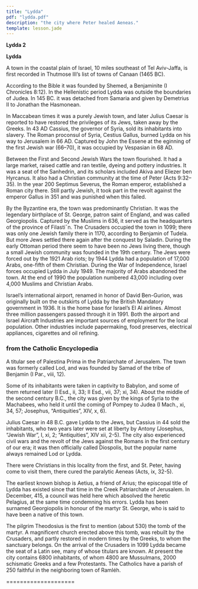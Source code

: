 ```yaml
---
title: "Lydda"
pdf: "lydda.pdf"
description: "the city where Peter healed Aeneas."
template: lesson.jade
---
```



**Lydda 2**

**Lydda**

A town in the coastal plain of Israel, 10 miles southeast of Tel
Aviv-Jaffa, is first recorded in Thutmose III’s list of towns of Canaan
(1465 BC).

According to the Bible it was founded by Shemed, a Benjaminite (I
Chronicles 8:12). In the Hellenistic period Lydda was outside the
boundaries of Judea. In 145 BC. it was detached from Samaria and given
by Demetrius II to Jonathan the Hasmonean.

In Maccabean times it was a purely Jewish town, and later Julius Caesar
is reported to have restored the privileges of its Jews, taken away by
the Greeks. In 43 AD Cassius, the governor of Syria, sold its
inhabitants into slavery. The Roman proconsul of Syria, Cestius Gallus,
burned Lydda on his way to Jerusalem in 66 AD. Captured by John the
Essene at the eginning of the first Jewish war (66–70), it was occupied
by Vespasian in 68 AD.

Between the First and Second Jewish Wars the town flourished. It had a
large market, raised cattle and ran textile, dyeing and pottery
industries. It was a seat of the Sanhedrin, and its scholars included
Akiva and Eliezer ben Hyrcanus. It also had a Christian community at the
time of Peter (Acts 9:32–35). In the year 200 Septimus Severus, the
Roman emperor, established a Roman city there. Still partly Jewish, it
took part in the revolt against the emperor Gallus in 351 and was
punished when this failed.

By the Byzantine era, the town was predominantly Christian. It was the
legendary birthplace of St. George, patron saint of England, and was
called Georgiopolis. Captured by the Muslims in 636, it served as the
headquarters of the province of Filasti¯n. The Crusaders occupied the
town in 1099; there was only one Jewish family there in 1170, according
to Benjamin of Tudela. But more Jews settled there again after the
conquest by Saladin. During the early Ottoman period there seem to have
been no Jews living there, though a small Jewish community was founded
in the 19th century. The Jews were forced out by the 1921 Arab riots; by
1944 Lydda had a population of 17,000 Arabs, one-fifth of them
Christian. During the War of Independence, Israel forces occupied Lydda
in July 1949. The majority of Arabs abandoned the town. At the end of
1990 the population numbered 43,000 including over 4,000 Muslims and
Christian Arabs.

Israel’s international airport, renamed in honor of David Ben-Gurion,
was originally built on the outskirts of Lydda by the British Mandatory
government in 1936. It is the home base for Israel’s El Al airlines.
Almost three million passengers passed through it in 1991. Both the
airport and Israel Aircraft Industries are important sources of
employment for the local population. Other industries include
papermaking, food preserves, electrical appliances, cigarettes and oil
refining.

### from the Catholic Encyclopedia

A titular see of Palestina Prima in the Patriarchate of Jerusalem. The
town was formerly called Lod, and was founded by Samad of the tribe of
Benjamin (I Par., viii, 12).

Some of its inhabitants were taken in captivity to Babylon, and some of
them returned later (I Esd., ii, 33; II Esd., vii, 37; xi, 34). About
the middle of the second century B.C., the city was given by the kings
of Syria to the Machabees, who held it until the coming of Pompey to
Judea (I Mach., xi, 34, 57; Josephus, “Antiquities”, XIV, x, 6).

Julius Caesar in 48 B.C. gave Lydda to the Jews, but Cassius in 44 sold
the inhabitants, who two years later were set at liberty by Antony
(Josephus, “Jewish War”, I, xi, 2; “Antiquities”, XIV xii, 2-5). The
city also experienced civil wars and the revolt of the Jews against the
Romans in the first century of our era; it was then officially called
Diospolis, but the popular name always remained Lod or Lydda.

There were Christians in this locality from the first, and St. Peter,
having come to visit them, there cured the paralytic Aeneas (Acts, ix,
32-5).

The earliest known bishop is Aetius, a friend of Arius; the episcopal
title of Lydda has existed since that time in the Creek Patriarchate of
Jerusalem. In December, 415, a council was held here which absolved the
heretic Pelagius, at the same time condemning his errors. Lydda has been
surnamed Georgiopolis in honour of the martyr St. George, who is said to
have been a native of this town.

The pilgrim Theodosius is the first to mention (about 530) the tomb of
the martyr. A magnificent church erected above this tomb, was rebuilt by
the Crusaders, and partly restored in modern times by the Greeks, to
whom the sanctuary belongs. On the arrival of the Crusaders in 1099
Lydda became the seat of a Latin see, many of whose titulars are known.
At present the city contains 6800 inhabitants, of whom 4800 are
Mussulmans, 2000 schismatic Greeks and a few Protestants. The Catholics
have a parish of 250 faithful in the neighboring town of Ramléh.

====================

